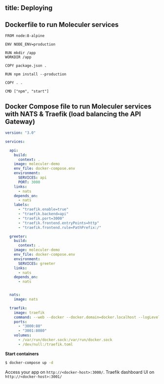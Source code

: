 title: Deploying
---

## Dockerfile to run Moleculer services

```docker
FROM node:8-alpine

ENV NODE_ENV=production

RUN mkdir /app
WORKDIR /app

COPY package.json .

RUN npm install --production

COPY . .

CMD ["npm", "start"]
```

## Docker Compose file to run Moleculer services with NATS & Traefik (load balancing the API Gateway)
```yaml
version: "3.0"

services:

  api:
    build:
      context: .
    image: moleculer-demo
    env_file: docker-compose.env
    environment:
      SERVICES: api
      PORT: 3000
    links:
      - nats
    depends_on:
      - nats
    labels:
      - "traefik.enable=true"   
      - "traefik.backend=api"
      - "traefik.port=3000"
      - "traefik.frontend.entryPoints=http"
      - "traefik.frontend.rule=PathPrefix:/"

  greeter:
    build:
      context: .
    image: moleculer-demo
    env_file: docker-compose.env
    environment:
      SERVICES: greeter
    links:
      - nats
    depends_on:
      - nats


  nats:
    image: nats

  traefik:
    image: traefik
    command: --web --docker --docker.domain=docker.localhost --logLevel=INFO --docker.exposedbydefault=false
    ports:
      - "3000:80"
      - "3001:8080"
    volumes:
      - /var/run/docker.sock:/var/run/docker.sock
      - /dev/null:/traefik.toml

```

**Start containers**
```bash
$ docker-compose up -d
```

Access your app on `http://<docker-host>:3000/`. Traefik dashboard UI on `http://<docker-host>:3001/`
